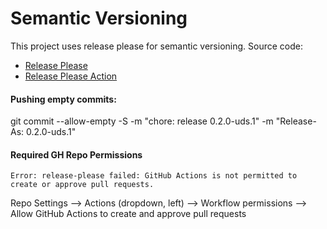 # Semantic Versioning 

This project uses release please for semantic versioning. Source code:

- [Release Please](https://github.com/googleapis/release-please)
- [Release Please Action](https://github.com/googleapis/release-please-action)

#### Pushing empty commits:

git commit --allow-empty -S -m "chore: release 0.2.0-uds.1" -m "Release-As: 0.2.0-uds.1"

#### Required GH Repo Permissions

```
Error: release-please failed: GitHub Actions is not permitted to create or approve pull requests.
```

Repo Settings --> Actions (dropdown, left) --> Workflow permissions --> Allow GitHub Actions to create and approve pull requests 